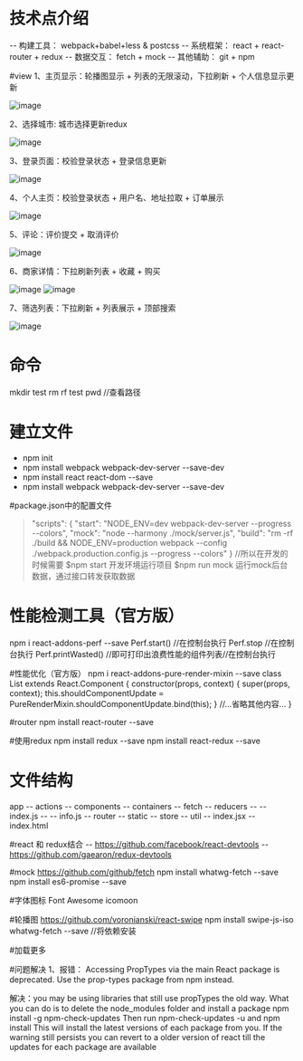 # 技术点介绍
-- 构建工具： webpack+babel+less & postcss
-- 系统框架： react + react-router + redux
-- 数据交互： fetch + mock
-- 其他辅助： git + npm

#view
1、主页显示：轮播图显示 + 列表的无限滚动，下拉刷新 + 个人信息显示更新

![image](https://github.com/summer0719/react-dazhongAPP/blob/master/screen/home.png)

2、选择城市: 城市选择更新redux

![image](https://github.com/summer0719/react-dazhongAPP/blob/master/screen/city.png)

3、登录页面：校验登录状态 + 登录信息更新

![image](https://github.com/summer0719/react-dazhongAPP/blob/master/screen/login.png)

4、个人主页：校验登录状态 + 用户名、地址拉取 + 订单展示

![image](https://github.com/summer0719/react-dazhongAPP/blob/master/screen/user.png)

5、评论：评价提交 + 取消评价

![image](https://github.com/summer0719/react-dazhongAPP/blob/master/screen/comment.png)

6、商家详情：下拉刷新列表 + 收藏 + 购买

![image](https://github.com/summer0719/react-dazhongAPP/blob/master/screen/detail.png)
![image](https://github.com/summer0719/react-dazhongAPP/blob/master/screen/detail-store.png)


7、筛选列表：下拉刷新 + 列表展示 + 顶部搜索

![image](https://github.com/summer0719/react-dazhongAPP/blob/master/screen/search.png)

# 命令
mkdir test
rm rf test
pwd //查看路径

# 建立文件
- npm init
- npm install webpack webpack-dev-server --save-dev
- npm install react react-dom --save
- npm install webpack webpack-dev-server --save-dev

#package.json中的配置文件
 > "scripts": {
    "start": "NODE_ENV=dev webpack-dev-server --progress --colors",
    "mock": "node --harmony ./mock/server.js",
    "build": "rm -rf ./build && NODE_ENV=production webpack --config ./webpack.production.config.js --progress --colors"
  }
//所以在开发的时候需要
$npm start 开发环境运行项目
$npm run mock 运行mock后台数据，通过接口转发获取数据

# 性能检测工具（官方版）
npm i react-addons-perf --save
Perf.start() //在控制台执行
Perf.stop //在控制台执行
Perf.printWasted() //即可打印出浪费性能的组件列表//在控制台执行

#性能优化（官方版）
npm i react-addons-pure-render-mixin --save
class List extends React.Component { constructor(props, context) { super(props, context); this.shouldComponentUpdate = PureRenderMixin.shouldComponentUpdate.bind(this); } //...省略其他内容... }

#router
npm install react-router --save

#使用redux
npm install redux --save
npm install react-redux --save

# 文件结构
app
-- actions
-- components
-- containers
-- fetch
-- reducers
-- -- index.js
-- -- info.js
-- router
-- static
-- store
-- util
-- index.jsx
-- index.html

#react 和 redux结合
-- https://github.com/facebook/react-devtools
-- https://github.com/gaearon/redux-devtools

#mock
https://github.com/github/fetch
npm install whatwg-fetch --save
npm install es6-promise --save

#字体图标
Font Awesome
icomoon

#轮播图
https://github.com/voronianski/react-swipe
npm install swipe-js-iso whatwg-fetch --save //将依赖安装

#加载更多

#问题解决
1、报错： Accessing PropTypes via the main React package is deprecated. Use the prop-types package from npm instead.

解决：you may be using libraries that still use propTypes the old way. What you can do is to delete the node_modules folder and install a package npm install -g npm-check-updates Then run npm-check-updates -u and npm install This will install the latest versions of each package from you. If the warning still persists you can revert to a older version of react till the updates for each package are available






